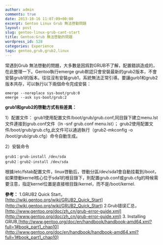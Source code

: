 ```yaml
---
author: admin
comments: true
date: 2013-10-16 11:07:09+00:00
excerpt: Gentoo Linux Grub 無法啓動問題
layout: post
slug: gentoo-linux-grub-cant-start
title: Gentoo:Grub 無法啓動的問題
wordpress_id: 528
categories: Experience
tags: gentoo,grub,grub2,linux
---
```


常遇到Grub 無法啓動的問題，大多數是因爲對GRUB不了解，配置錯誤造成的，在此整理一下。Gentoo執行emerge grub默認只會安裝最新的grub2版本，不會安裝grub1的版本。往往沒有安裝grub1，系統無法正常引導。要讓gurb1和grub2版本共存，可以執行以下兩個命令完成安裝：

    
    emerge --noreplace sys-boot/grub:0
    emerge --ask sys-boot/grub:2
    


**grub1和grub2的啓動方式有些差異：**

1）配置文件：
 grub1使用配置文件/boot/grub/grub.conf,同目錄下建立menu.lst文件連接到grub.conf文件（ln -snf grub.conf menu.lst）；
 grub2使用配置文件/boot/grub/grub.cfg,此文件可以通過執行（grub2-mkconfig -o /boot/grub/grub.cfg）命令自動生成。

2）安裝命令

     
    grub1：grub-install /dev/sda
    grub2：grub2-install /dev/sda
    


根據/etc/fstab配置文件，linux啓動后，啓動分區/dev/sda1會自動挂載到/boot，如果啓動kernel核心位于sda1的根目錄下，則配置grub.conf或grub.cfg的時候需要注意，指定kernel位置是直接根目錄/kernel，而不是/boot/kernel.

**參考：**
1.GRUB2 Quick Start，[http://wiki.gentoo.org/wiki/GRUB2_Quick_Start](http://wiki.gentoo.org/wiki/GRUB2_Quick_Start)
2.Grub错误汇总，[http://www.gentoo.org/doc/zh_cn/grub-error-guide.xml](http://www.gentoo.org/doc/zh_cn/grub-error-guide.xml)
3. Installing GRUB,[http://www.gentoo.org/doc/en/handbook/handbook-amd64.xml?full=1#book_part1_chap10](http://www.gentoo.org/doc/en/handbook/handbook-amd64.xml?full=1#book_part1_chap10)
